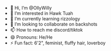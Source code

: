 - 👋 Hi, I’m @OllyWilly
- 👀 I’m interested in Hawk Tuah
- 🌱 I’m currently learning rizzology
- 💞️ I’m looking to collaborate on backshots
- 📫 How to reach me discord/tiktok
- 😄 Pronouns: He/He
- ⚡ Fun fact: 6'2", feminist, fluffy hair, loverboy

<!---
OllyWilly/OllyWilly is a ✨ special ✨ repository because its `README.md` (this file) appears on your GitHub profile.
You can click the Preview link to take a look at your changes.
--->
